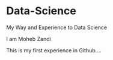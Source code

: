 # Data-Science
My Way and Experience to Data Science

I am Moheb Zandi

This is my first experience in Github....
